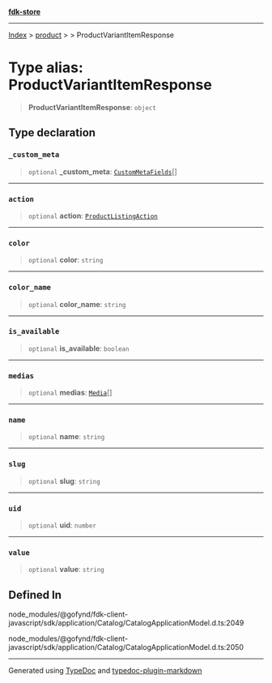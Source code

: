 [**fdk-store**](../../../README.md)
***

[Index](../../../API.md) > [product](../../README.md) > [<internal>](../README.md) > ProductVariantItemResponse

# Type alias: ProductVariantItemResponse

> **ProductVariantItemResponse**: `object`

## Type declaration

### `_custom_meta`

> `optional` **\_custom\_meta**: [`CustomMetaFields`](type-alias.CustomMetaFields.md)[]

***

### `action`

> `optional` **action**: [`ProductListingAction`](../../../brands/internal_/type-aliases/type-alias.ProductListingAction.md)

***

### `color`

> `optional` **color**: `string`

***

### `color_name`

> `optional` **color\_name**: `string`

***

### `is_available`

> `optional` **is\_available**: `boolean`

***

### `medias`

> `optional` **medias**: [`Media`](../../../brands/internal_/type-aliases/type-alias.Media.md)[]

***

### `name`

> `optional` **name**: `string`

***

### `slug`

> `optional` **slug**: `string`

***

### `uid`

> `optional` **uid**: `number`

***

### `value`

> `optional` **value**: `string`

## Defined In

node\_modules/@gofynd/fdk-client-javascript/sdk/application/Catalog/CatalogApplicationModel.d.ts:2049

node\_modules/@gofynd/fdk-client-javascript/sdk/application/Catalog/CatalogApplicationModel.d.ts:2050

***
Generated using [TypeDoc](https://typedoc.org/) and [typedoc-plugin-markdown](https://www.npmjs.com/package/typedoc-plugin-markdown)

